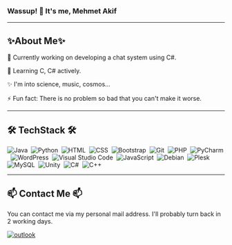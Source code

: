 ### Wassup! 👋 It's me, Mehmet Akif

---------------
✨About Me✨
---------------
🌱 Currently working on developing a chat system using C#.

🔭 Learning C, C# actively.

✨ I'm into science, music, cosmos...

⚡ Fun fact: There is no problem so bad that you can't make it worse.

---------------
🛠 TechStack 🛠
---------------

![Java](https://img.shields.io/badge/-Java-141a20?style=flat&logo=Java&logoColor=FFA518)&nbsp;
![Python](https://img.shields.io/badge/-Python-141a20?style=flat&logo=python)&nbsp;
![HTML](https://img.shields.io/badge/-HTML-141a20?style=flat&logo=HTML5)&nbsp;
![CSS](https://img.shields.io/badge/-CSS-141a20?style=flat&logo=CSS3&logoColor=1572B6)&nbsp;
![Bootstrap](https://img.shields.io/badge/-Bootstrap-141a20?style=flat&logo=bootstrap&logoColor=563D7C)&nbsp;
![Git](https://img.shields.io/badge/-Git-141a20?style=flat&logo=git)&nbsp;
![PHP](https://img.shields.io/badge/-PHP-141a20?style=flat&logo=php)&nbsp;
![PyCharm](https://img.shields.io/badge/-PyCharm-141a20?style=flat&logo=pycharm)&nbsp;
![WordPress](https://img.shields.io/badge/-WordPress-141a20?style=flat&logo=wordpress)&nbsp;
![Visual Studio Code](https://img.shields.io/badge/-Visual%20Studio%20Code-141a20?style=flat&logo=visual-studio-code&logoColor=007ACC)&nbsp;
![JavaScript](https://img.shields.io/badge/-Java_Script-141a20?style=flat&logo=JavaScript)&nbsp;
![Debian](https://img.shields.io/badge/-Debian-141a20?style=flat&logo=Debian)&nbsp;
![Plesk](https://img.shields.io/badge/-Plesk-141a20?style=flat&logo=Plesk)&nbsp;
![MySQL](https://img.shields.io/badge/-MySQL-141a20?style=flat&logo=MySQL)&nbsp;
![Unity](https://img.shields.io/badge/-Unity-141a20?style=flat&logo=Unity)&nbsp;
![C#](https://img.shields.io/badge/-CSharp-141a20?style=flat&logo=csharp)&nbsp;
![C++](https://img.shields.io/badge/-CPlusPlus-141a20?style=flat&logo=cplusplus)&nbsp;


------------
📫 Contact Me 📫
------------

You can contact me via my personal mail address. I'll probably turn back in 2 working days.

[![outlook](https://img.shields.io/badge/-mehmet.vardar@istun.edu.tr-D14836?style=flat&logo=Outlook&logoColor=white)](mailto:mehmet.vardar@istun.edu.tr)
<!--
**devmehmetakifv/devmehmetakifv** is a ✨ _special_ ✨ repository because its `README.md` (this file) appears on your GitHub profile.

Here are some ideas to get you started:

- 🔭 I’m currently working on ...
- 🌱 I’m currently learning ...
- 👯 I’m looking to collaborate on ...
- 🤔 I’m looking for help with ...
- 💬 Ask me about ...
- 📫 How to reach me: ...
- 😄 Pronouns: ...
- ⚡ Fun fact: ...
-->
